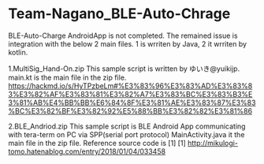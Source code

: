 # Team-Nagano_BLE-Auto-Chrage

BLE-Auto-Charge AndroidApp is not completed.
The remained issue is integration with the below 2 main files.
1 is wrriten by Java, 2 it wrriten by kotlin.

1.MultiSig_Hand-On.zip
 This sample script is written by ゆいき@yuikijp.
 main.kt is the main file in the zip file.
 https://hackmd.io/s/HyTPzbeLm#%E3%83%96%E3%83%AD%E3%83%83%E3%82%AF%E3%83%81%E3%82%A7%E3%83%BC%E3%83%B3%E3%81%AB%E4%BB%BB%E6%84%8F%E3%81%AE%E3%83%87%E3%83%BC%E3%82%BF%E3%82%92%E5%88%BB%E3%82%82%E3%81%86
 
2.BLE_Andriod.zip
 This sample script is BLE Android App communicating with tera-term on PC via SPP(serial port protocol)
 MainActivity.java it the main file in the zip file. Reference source code is [1]
 [1] http://mikulogi-tomo.hatenablog.com/entry/2018/01/04/033458
